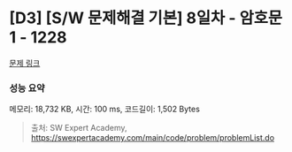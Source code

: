 # [D3] [S/W 문제해결 기본] 8일차 - 암호문1 - 1228 

[문제 링크](https://swexpertacademy.com/main/code/problem/problemDetail.do?contestProbId=AV14w-rKAHACFAYD) 

### 성능 요약

메모리: 18,732 KB, 시간: 100 ms, 코드길이: 1,502 Bytes



> 출처: SW Expert Academy, https://swexpertacademy.com/main/code/problem/problemList.do